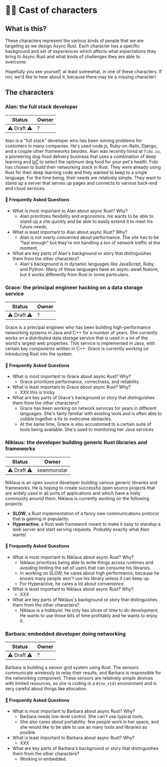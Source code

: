 # 🙋‍♀️ Cast of characters

## What is this?

These characters represent the various kinds of people that we are targeting as we design Async Rust. Each character has a specific background and set of experiences which affects what expectations they bring to Async Rust and what kinds of challenges they are able to overcome.

Hopefully you see yourself, at least somewhat, in one of these characters. If not, we'd like to hear about it, because there may be a missing character!

## The characters

### Alan: the full stack developer

| Status | Owner |
| --- | --- |
| ⚠️ Draft ⚠️ | ? |

Alan is a "full stack" developer who has been solving problems for customers in many companies. He's used node.js, Ruby-on-Rails, Django, and a couple other frameworks besides. Alan was recently hired at `fido.io`, a pioneering dog-food delivery business that uses a combination of deep learning and [IoT] to select the optimum dog food for your pet's health. Fido has chosen to build their networking stack in Rust. They were already using Rust for their deep learning code and they wanted to keep to a single language. For the time being, their needs are relatively simple. They want to stand up a server that serves up pages and connects to various back-end and cloud services.

[IoT]: https://en.wikipedia.org/wiki/Internet_of_things

#### 🤔 Frequently Asked Questions

* What is most important to Alan about async Rust? Why?
    * Alan prioritizes flexibility and ergonomics. He wants to be able to stand up a site quickly and be able to easily extend it to meet his future needs.
* What is least important to Alan about async Rust? Why?
    * Alan is not overly concerned about performance. The site has to be "fast enough" but they're not handling a ton of network traffic at the moment.
* What are key parts of Alan's background or story that distinguishes them from the other characters?
    * Alan's background is in dynamic languages like JavaScript, Ruby, and Python. Many of these languages have an async-await feature, but it works differently from Rust in some particulars.

### Grace: the principal engineer hacking on a data storage service

| Status | Owner |
| --- | --- |
| ⚠️ Draft ⚠️ | ? |

Grace is a principal engineer who has been building high-performance networking systems in Java and C++ for a number of years. She currently works on a distributed data storage service that is used in a lot of the world's largest web properties. This service is implemented in Java, with certain key components written in C++. Grace is currently working on introducing Rust into the system.

#### 🤔 Frequently Asked Questions

* What is most important to Grace about async Rust? Why?
    * Grace prioritizes performance, correctness, and reliability.
* What is least important to Grace about async Rust? Why?
    * XXX this is tricky
* What are key parts of Grace's background or story that distinguishes them from the other characters?
    * Grace has been working on network services for years in different languages. She's fairly familiar with existing tools and is often able to cobble together a fix to overcome obstacles.
    * At the same time, Grace is also accustomed to a certain suite of tools being available. She's used to monitoring her Java services 

### Niklaus: the developer building generic Rust libraries and frameworks

| Status | Owner |
| --- | --- |
| ⚠️ Draft ⚠️ | seanmonstar |

Niklaus is an open source developer building various generic libraries and frameworks. He is hoping to create successful open source projects that are widely used in all sorts of applications and which have a lively community around them. Niklaus is currently working on the following projects:

* **SLOW**, a Rust implementation of a fancy new communications protocol that is gaining in popularity.
* **Hyperactive**, a Rust web framework meant to make it easy to standup a web server and start serving requests. Probably exactly what Alan wants!

#### 🤔 Frequently Asked Questions

* What is most important to Niklaus about async Rust? Why?
    * Niklaus prioritizes being able to write things across runtimes and avoiding limiting the set of users that can consume his libraries.
    * In working on SLOW, he cares about high performance, because he knows many people won't use his library unless it can keep up.
    * For Hyperactive, he cares a lot about convenience.
* What is least important to Niklaus about async Rust? Why?
    * XXX
* What are key parts of Niklaus's background or story that distinguishes them from the other characters?
    * Niklaus is a hobbyist. He only has slices of time to do development. He wants to use those bits of time profitably and he wants to enjoy it.


### Barbara: embedded developer doing networking

| Status | Owner |
| --- | --- |
| ⚠️ Draft ⚠️ | ? |

Barbara is building a sensor grid system using Rust. The sensors communicate wirelessly to relay their results, and Barbara is responsible for the networking component. These sensors are relatively simple devices with limited resources, so she is coding in a `#[no_std]` environment and is very careful about things like allocation.

#### 🤔 Frequently Asked Questions

* What is most important to Barbara about async Rust? Why?
    * Barbara needs low-level control. She can't use typical tools.
    * She also cares about portability: few people work in her space, and she would like to be able to use as many tools and libraries as posible.
* What is least important to Barbara about async Rust? Why?
    * XXX
* What are key parts of Barbara's background or story that distinguishes them from the other characters?
    * Working in embedded.
